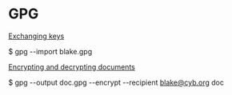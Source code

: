 # GPG

[Exchanging keys](https://www.gnupg.org/gph/en/manual/x56.html)

$ gpg --import blake.gpg

[Encrypting and decrypting documents](https://www.gnupg.org/gph/en/manual/x110.html)

$ gpg --output doc.gpg --encrypt --recipient blake@cyb.org doc

